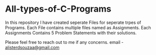 # All-types-of-C-Programs

In this repository I have created seperate Files for seperate trpes of Programs.
Each File contains multiple files named as Assignments. Each Assignments Contains 5 Problem Statements with their solutions.

Please feel free to reach out to me if any concerns. 
email - alisterdsouzaa@gmail.com 
